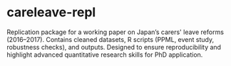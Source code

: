 # careleave-repl
Replication package for a working paper on Japan’s carers' leave reforms (2016–2017). Contains cleaned datasets, R scripts (PPML, event study, robustness checks), and outputs. Designed to ensure reproducibility and highlight advanced quantitative research skills for PhD application.

